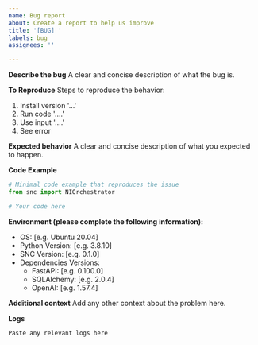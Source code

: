 ```yaml
---
name: Bug report
about: Create a report to help us improve
title: '[BUG] '
labels: bug
assignees: ''

---
```


**Describe the bug**
A clear and concise description of what the bug is.

**To Reproduce**
Steps to reproduce the behavior:
1. Install version '...'
2. Run code '....'
3. Use input '....'
4. See error

**Expected behavior**
A clear and concise description of what you expected to happen.

**Code Example**
```python
# Minimal code example that reproduces the issue
from snc import NIOrchestrator

# Your code here
```

**Environment (please complete the following information):**
 - OS: [e.g. Ubuntu 20.04]
 - Python Version: [e.g. 3.8.10]
 - SNC Version: [e.g. 0.1.0]
 - Dependencies Versions:
   - FastAPI: [e.g. 0.100.0]
   - SQLAlchemy: [e.g. 2.0.4]
   - OpenAI: [e.g. 1.57.4]

**Additional context**
Add any other context about the problem here.

**Logs**
```
Paste any relevant logs here
```
